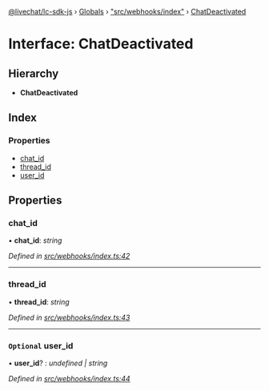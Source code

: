[@livechat/lc-sdk-js](../README.md) › [Globals](../globals.md) › ["src/webhooks/index"](../modules/_src_webhooks_index_.md) › [ChatDeactivated](_src_webhooks_index_.chatdeactivated.md)

# Interface: ChatDeactivated

## Hierarchy

* **ChatDeactivated**

## Index

### Properties

* [chat_id](_src_webhooks_index_.chatdeactivated.md#chat_id)
* [thread_id](_src_webhooks_index_.chatdeactivated.md#thread_id)
* [user_id](_src_webhooks_index_.chatdeactivated.md#optional-user_id)

## Properties

###  chat_id

• **chat_id**: *string*

*Defined in [src/webhooks/index.ts:42](https://github.com/livechat/lc-sdk-js/blob/d0a32c0/src/webhooks/index.ts#L42)*

___

###  thread_id

• **thread_id**: *string*

*Defined in [src/webhooks/index.ts:43](https://github.com/livechat/lc-sdk-js/blob/d0a32c0/src/webhooks/index.ts#L43)*

___

### `Optional` user_id

• **user_id**? : *undefined | string*

*Defined in [src/webhooks/index.ts:44](https://github.com/livechat/lc-sdk-js/blob/d0a32c0/src/webhooks/index.ts#L44)*
